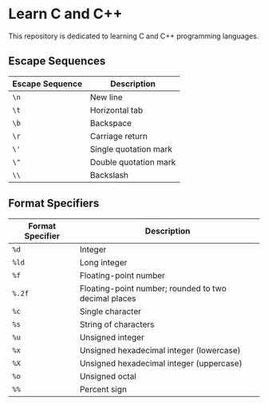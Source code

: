 <h1>Learn C and C++</h1>

This repository is dedicated to learning C and C++ programming languages.

## Escape Sequences

| Escape Sequence | Description           |
| --------------- | --------------------- |
| `\n`            | New line              |
| `\t`            | Horizontal tab        |
| `\b`            | Backspace             |
| `\r`            | Carriage return       |
| `\'`            | Single quotation mark |
| `\"`            | Double quotation mark |
| `\\`            | Backslash             |

## Format Specifiers

| Format Specifier | Description                                          |
| ---------------- | ---------------------------------------------------- |
| `%d`             | Integer                                              |
| `%ld`            | Long integer                                         |
| `%f`             | Floating-point number                                |
| `%.2f`           | Floating-point number; rounded to two decimal places |
| `%c`             | Single character                                     |
| `%s`             | String of characters                                 |
| `%u`             | Unsigned integer                                     |
| `%x`             | Unsigned hexadecimal integer (lowercase)             |
| `%X`             | Unsigned hexadecimal integer (uppercase)             |
| `%o`             | Unsigned octal                                       |
| `%%`             | Percent sign                                         |
